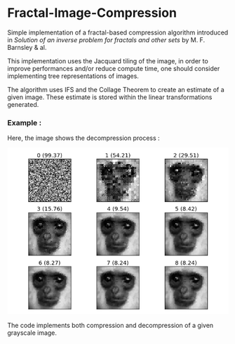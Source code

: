# Fractal-Image-Compression

Simple implementation of a fractal-based compression algorithm introduced in *Solution of an inverse problem for fractals and other sets* by M. F. Barnsley & al. 

This implementation uses the Jacquard tiling of the image, in order to improve performances and/or reduce compute time, one should consider implementing tree representations of images.

The algorithm uses IFS and the Collage Theorem to create an estimate of a given image. These estimate is stored within the linear transformations generated. 

### Example :

Here, the image shows the decompression process :

![alt text](https://github.com/FredericWantiez/Fractal-Image-Compression/blob/master/Report/images/monkey.png "Step of decompression")

The code implements both compression and decompression of a given grayscale image.
